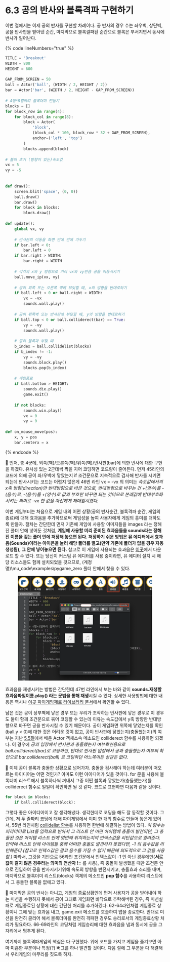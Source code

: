 # 6.3 공의 반사와 블록격파 구현하기

이번 절에서는 이제 공의 반사를 구현할 차례이다. 공 반사의 경우 수는 좌우벽, 상단벽, 공을 반사판을 받아낸 순간, 마지막으로 블록결파된 순간으로 블록은 부서지면서 동시에 반사가 일어난다.

{% code lineNumbers="true" %}
```python
TITLE = 'Breakout'
WIDTH = 800
HEIGHT = 600

GAP_FROM_SCREEN = 50
ball = Actor('ball', (WIDTH / 2, HEIGHT / 2))
bar = Actor('bar', (WIDTH / 2, HEIGHT - GAP_FROM_SCREEN))

# 4행*8열짜리 블록더미 만들기
blocks = []
for block_row in range(4):
    for block_col in range(8):
        block = Actor(
            'block', 
            (block_col * 100, block_row * 32 + GAP_FROM_SCREEN),
            anchor=('left', 'top')
        )
        blocks.append(block)

# 볼의 초기 (방향이 있는)속도값
vx = 5
vy = -5


def draw():
    screen.blit('space', (0, 0))
    ball.draw()
    bar.draw()
    for block in blocks:
        block.draw()
        
def update():
    global vx, vy
    
    # 반사판의 이동을 화면 안에 안에 가두기
    if bar.left < 0:
        bar.left = 0
    if bar.right > WIDTH:
        bar.right = WIDTH
    
    # 각각의 x와 y 방향으로 거리 vx와 vy만큼 공을 이동시키기
    ball.move_ip(vx, vy)

    # 공이 외쪽 또는 오른쪽 벽에 부딪힐 때, x의 방향을 반대로하기
    if ball.left < 0 or ball.right > WIDTH:
        vx = -vx
        sounds.wall.play()
        
    # 공이 위쪽벽 또는 반사판에 부딪힐 때, y의 방향을 반대로하기
    if ball.top < 0 or ball.colliderect(bar) == True:
        vy = -vy
        sounds.wall.play()
        
    # 공이 블록과 부딪 때
    b_index = ball.collidelist(blocks) 
    if b_index != -1:
        vy = -vy
        sounds.block.play()
        blocks.pop(b_index)
        
    # 게임종료
    if ball.bottom > HEIGHT:
        sounds.die.play()
        game.exit()
        
    if not blocks:
        sounds.win.play()
        vx = 0
        vy = 0

def on_mouse_move(pos):
    x, y = pos
    bar.centerx = x
```
{% endcode %}

:1234: 먼저, 총 4군데, 외쪽(벽)/오른쪽(벽)/위쪽(벽)/반사판(bar)에 의한 반사에 대한 구현을 하겠다. 유사성 있는 2군데씩 짝을 지어 코딩하면 코드량이 줄어든다. 먼저 45라인의 코드에 의해 공이 좌/우벽에 닿았는지 if 조건문으로 지속적으로 검사해 반사를 시키면 되는데 반사시키는 코드는 어렵지 않은게 46번 라인 vx = -vx 의 의미는 _속도값에서의 x축 방향(direction)만 반대방향으로 바꾼 것으로, 반대방향으로 바꾸는 건 +(양수)를 -(음수)로, -(음수)를 +(양수)로 값의 부호만 바꾸면 되는 것이므로 본래값에 반대부호화 시키는 의미로 -vx 한 값을 자신에게 재대입시켰다._&#x20;

이번 게임부터는 처음으로 게임 내의 어떤 상황(공의 반사순간, 블록격파 순간, 게임의 종료)에 대해 효과음을 추가하므로써 게임성을 높여 사용자에게 게임의 흥미를 더하도록 만들자. 절차는 간단한데 먼저 기존에 게임에 사용할 이미지들을 images 라는 정해진 폴더 안에 넣어둔 것처럼, **게임에 사용할 미리 준비된 효과음들을 sounds라는 정해진 이름을 갖는 폴더 안에 저장해 놓으면 된다. 저장하기 쉬운 방법은 뮤 에디터에서 효과음(Sounds)이라는 아이콘을 눌러 해당 폴더를 열고(만약 기존에 폴더가 없을 경우 자동생성됨), 그 안에 넣어놓으면 된다.** 참고로 이 게임에 사용되는 효과음은 [이곳](https://github.com/roboticsware/python-pygame_zero-samples/tree/main/breakout/sounds)에서 다운로드 할 수 있다. 또는 당신이 커스텀 뮤 에디터를 사용 중이라면, 뮤 에디터 설치 시 해당 리소스들도 함께 설치되었을 것으므로, (계정명)\mu\_code\examples\pygame\_zero 폴더 안에서 찾을 수 있다.

<figure><img src="../.gitbook/assets/image (92).png" alt=""><figcaption></figcaption></figure>

효과음을 재생시키는 방법은 간단한데 47번 라인에서 보는 바와 같이 **sounds.재생할 효과음파일이름.play() 라는 문법을 통해 재생**시킬 수 있다. 상세한 사용방법에 대한 내용은 역시나 [이곳 파이게임제로 라이브러리 문서](https://pygame-zero.readthedocs.io/en/stable/builtins.html?highlight=colliderect#sounds)에서 확인할 수 있다.

남은 것은 공이 상부벽에 낳은 경우 또는 우리가 조작하는 반사판에 닿은 경우로 이 경우도 둘이 함께 조건문으로 묶어 코딩할 수 있는데 이유는 속도값에서 y축 방향만 반대방향으로 바꾸면 공을 반사시킬 수 있기 때문이다. 공이 게임화면 위쪽에 닿았는지를 확인(ball.y < 0)에 대한 것은 어려운 것이 없고, 공이 반사판에 닿았는지(충돌했는지)의 여부는 지난 [5.5절](../flappy_bird/5.5_collision.md)에서 배운 Actor 객체소속 메소드인 colliderect 함수를 사용하면 되겠다. 이 경우에 _공의 입장에서 반사판과 충돌했는지 여부확인용으로 ball.colliderect(bar)로 코딩하던, 반대로 반사판 입장에서 공과 충돌했는지 여부의 확인으로 bar.colliderect(ball) 로 코딩하던 어느쪽이든 상관은 없다._

:1234: 이제 공이 블록과 충돌한 상황으로 넘어가자. 충돌을 검사해야 하는데 여러분이 떠오르는 아이디어는 어떤 것인가? 아마도 이런 아이디어가 있을 것이다. for 문을 사용해 블록더미 리스트에서 블록하나씩 꺼내서 그중 어떤 블록과 닿았는가(충돌했는가)를 colliderect 함수로 일일이 확인하면 될 것 같다. 코드로 표현하면 다음과 같을 것이다.&#x20;

```python
for block in blocks:
    if ball.colliderect(block):
```

그렇다 좋은 아이디어이고 잘 생각해냈다. 생각한데로 코딩을 해도 잘 동작할 것이다. 그런데, 저 두 줄짜리 코딩에 대해 파이게임에서 이미 한 개의 함수로 만들어 놓은게 있어서, 55번 라인처럼 [collidelist 함수](https://www.pygame.org/docs/ref/rect.html#pygame.Rect.collidelist)를 사용하면 한번에 해결하는 방법이 있다. _이 함수는 파라미터로 List를 입력으로 받아서 그 리스트 안 어떤 아이템에 충돌이 발견되면, 그 충돌된 것은 아이템 리스트 안에 몇번째 위치하는지의 인덱스값을 리턴값으로 알려준다. 만약에 리스트 안에 아이템들 중에 어떠한 충돌도 발견하지 못했다면, -1 의 음수값을 리턴해준다.(참고로 인덱스값은 결코 음수를 가질 수 없기 때문에 의도적으로 그 값을 사용함.)_ 따라서, 그것을 기반으로 56라인 조건문에서 인덱스값이 -1 인 아닌 경우에만(**서로 값이 같지 않은 경우라는 의미의 연산자 !=** 를 사용), 즉 충돌이 발생했을 때만 조건문 안으로 진입하여 공을 반사시키기위해 속도의 방향을 반전시키고, 충돌효과 소리를 내며, 마지막으로 블록더미 리스트(blocks) 객체의 메소드인 **pop 함수**를 사용하여 리스트에서 그 충돌한 블록을 없에고 있다.

:1234: 마지막은 공의 반사는 아니고, 게임의 종료상황인데 먼저 사용자가 공을 받아내야 하는 미션을 수행하지 못해서 공이 그대로 게임화면 바닥으로 추락해버린 경우, 즉 미션실패로 게임종료된 상황에 대한 간단한 처리를 추가하겠다. 62-64라인처럼 게임종료 상황이니 그에 맞는 효과음 내고, game.exit 메소드를 호출하여 앱을 종료한다. 반대로 미션을 완전히 클리어 해서 블록더미를 완전히 격파한 경우도 승리로서의 게임종료상황 처리가 필요하다. 66-69라인의 코딩처럼 게임승리에 대한 효과음을 냄과 동시에 공을 그자리에서 멈추게 된다.

여기까지 블록격파게임의 핵심은 다 구현했다. 위에 코드를 가지고 게임을 즐겨보면 아마 미흡한 부분이나 특정(?) 버그를 하나 발견할 것이다. 다음 절에 그 부분을 다 해결해서 우리게임의 마무리를 짓도록 하자.

